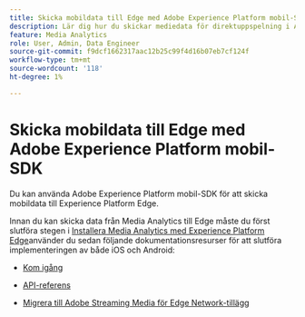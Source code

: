 ```yaml
---
title: Skicka mobildata till Edge med Adobe Experience Platform mobil-SDK
description: Lär dig hur du skickar mediedata för direktuppspelning i Adobe till Experience Platform Edge.
feature: Media Analytics
role: User, Admin, Data Engineer
source-git-commit: f9dcf1662317aac12b25c99f4d16b07eb7cf124f
workflow-type: tm+mt
source-wordcount: '118'
ht-degree: 1%

---
```


# Skicka mobildata till Edge med Adobe Experience Platform mobil-SDK

Du kan använda Adobe Experience Platform mobil-SDK för att skicka mobildata till Experience Platform Edge.

Innan du kan skicka data från Media Analytics till Edge måste du först slutföra stegen i [Installera Media Analytics med Experience Platform Edge](/help/implementation/edge/implementation-edge.md)använder du sedan följande dokumentationsresurser för att slutföra implementeringen av både iOS och Android:

* [Kom igång](https://developer.adobe.com/client-sdks/documentation/media-for-edge-network/)

* [API-referens](https://developer.adobe.com/client-sdks/documentation/media-for-edge-network/api-reference/)

* [Migrera till Adobe Streaming Media för Edge Network-tillägg](https://developer.adobe.com/client-sdks/documentation/adobe-media-analytics/migration-guide/)